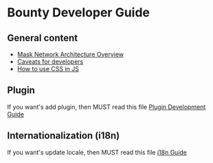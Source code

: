 # Bounty Developer Guide

## General content

- [Mask Network Architecture Overview](ARCHITECTURE.md)
- [Caveats for developers](caveats.md)
- [How to use CSS in JS](css-in-js.md)

## Plugin

If you want's add plugin, then MUST read this file [Plugin Development Guide](plugin-development-guide.md)

## Internationalization (i18n)

If you want's update locale, then MUST read this file [i18n Guide](i18n-guide.md)

